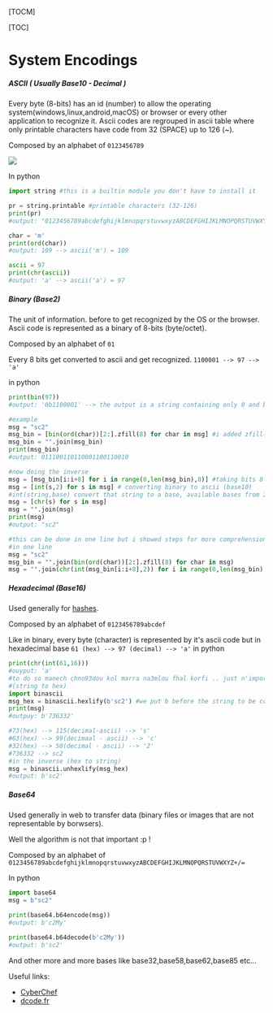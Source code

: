 [TOCM]

[TOC]

# System Encodings

##### ASCII ( Usually Base10 - Decimal )
Every byte (8-bits) has an id (number) to allow the operating system(windows,linux,android,macOS) or browser or every other application to recognize it.
Ascii codes are regrouped in ascii table where only printable characters have code from 32 (SPACE) up to 126 (~).

Composed by an alphabet of
`0123456789`

![](http://www.asciitable.com/index/asciifull.gif)

In python  
~~~python
import string #this is a builtin module you don't have to install it

pr = string.printable #printable characters (32-126)
print(pr)
#output: "0123456789abcdefghijklmnopqrstuvwxyzABCDEFGHIJKLMNOPQRSTUVWXYZ!"#$%&\'()*+,-./:;<=>?@[\\]^_`{|}~ \t\n\r\x0b\x0c"

char = 'm'
print(ord(char)) 
#output: 109 --> ascii('m') = 109

ascii = 97
print(chr(ascii))
#output: 'a' --> ascii('a') = 97
~~~~

##### Binary (Base2)
The unit of information. before to get recognized by the OS or the browser. Ascii code is represented as a binary of 8-bits (byte/octet).

Composed by an alphabet of
`01`

Every 8 bits get converted to ascii and get recognized.
`1100001 --> 97 --> 'a'`

in python  
~~~python
print(bin(97))
#output: '0b1100001' --> the output is a string containing only 0 and beginning with 0b proving that's a binary representation

#example
msg = "sc2"
msg_bin = [bin(ord(char))[2:].zfill(8) for char in msg] #i added zfill(8) because python by default removes trailing "0" so the length won't be 8 but less (because all characters have ascii less than 127 = 2^8-1 that means a bit length less than 8
msg_bin = "".join(msg_bin)
print(msg_bin)
#output: 011100110110001100110010

#now doing the inverse
msg = [msg_bin[i:i+8] for i in range(0,len(msg_bin),8)] #taking bits 8 by 8
msg = [int(s,2) for s in msg] # converting binary to ascii (base10)
#int(string,base) convert that string to a base, available bases from 2 to 36
msg = [chr(s) for s in msg]
msg = "".join(msg)
print(msg)
#output: "sc2"

#this can be done in one line but i showed steps for more comprehension
#in one line
msg = "sc2"
msg_bin = "".join(bin(ord(char))[2:].zfill(8) for char in msg)
msg = "".join(chr(int(msg_bin[i:i+8],2)) for i in range(0,len(msg_bin),8))
~~~~

##### Hexadecimal (Base16)
Used generally for [hashes](https://blog.emsisoft.com/fr/6799/qu-est-ce-qu-un-hash/).

Composed by an alphabet of
`0123456789abcdef`

Like in binary, every byte (character) is represented by it's ascii code but in hexadecimal base
`61 (hex) --> 97 (decimal) --> 'a'`
in python
```python
print(chr(int(61,16)))
#ouyput: 'a'
#to do so manech chno93dou kol marra na3mlou fhal korfi .. just n'importiw module esmou binascii
#(string to hex)
import binascii
msg_hex = binascii.hexlify(b'sc2') #we put b before the string to be considered as a byte object that means every character will be equivalent to it's ascii code
print(msg)
#outpuy: b'736332'

#73(hex) --> 115(decimal-ascii) --> 's'
#63(hex) --> 99(decimaal - ascii) --> 'c'
#32(hex) --> 50(decimal - ascii) --> '2'
#736332 --> sc2
#in the inverse (hex to string)
msg = binascii.unhexlify(msg_hex)
#output: b'sc2'
```

##### Base64
Used generally in web to transfer data (binary files or images that are not representable by borwsers).

Well the algorithm is not that important :p !

Composed by an alphabet of `0123456789abcdefghijklmnopqrstuvwxyzABCDEFGHIJKLMNOPQRSTUVWXYZ+/=`

In python
```python
import base64
msg = b"sc2"

print(base64.b64encode(msg))
#output: b'c2My'

print(base64.b64decode(b'c2My'))
#output: b'sc2'

```

And other more and more bases like base32,base58,base62,base85 etc...


Useful links:
- [CyberChef](https://gchq.github.io/CyberChef/)
- [dcode.fr](https://www.dcode.fr/)

